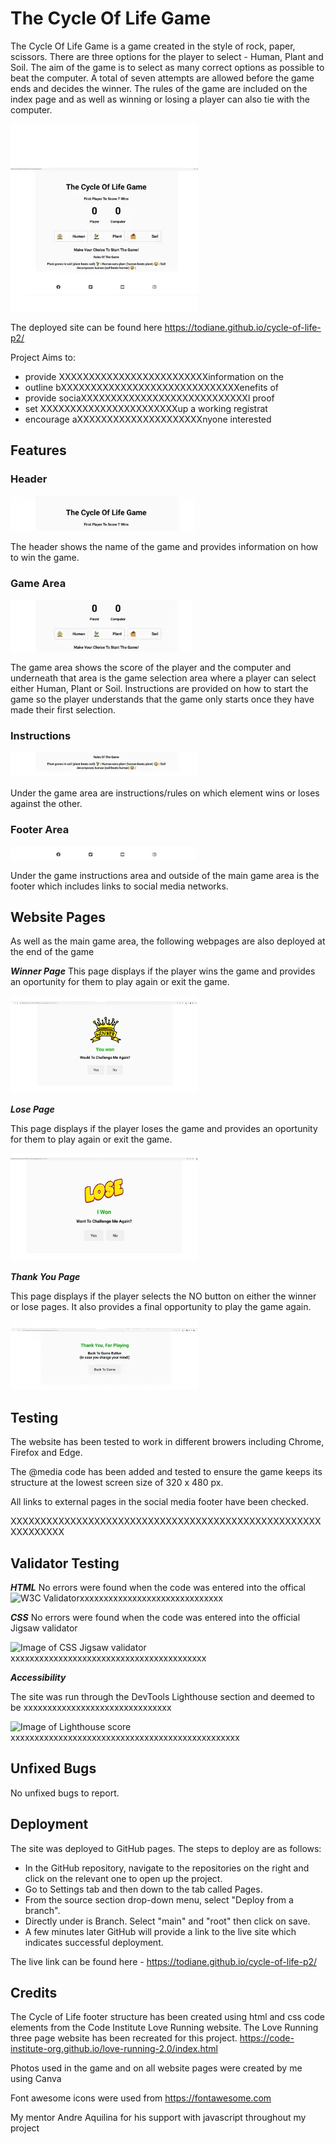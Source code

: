 # The Cycle Of Life Game

The Cycle Of Life Game is a game created in the style of rock, paper, scissors. There are three options for the player to select - Human, Plant and Soil. The aim of the game is to select as many correct options as possible to beat the computer. A total of seven attempts are allowed before the game ends and decides the winner. The rules of the game are included on the index page and as well as winning or losing a player can also tie with the computer.


![Image of complete page](assets/images/cyclelife.webp/)

The deployed site can be found here <https://todiane.github.io/cycle-of-life-p2/>

Project Aims to:

- provide XXXXXXXXXXXXXXXXXXXXXXXXXinformation on the 
- outline bXXXXXXXXXXXXXXXXXXXXXXXXXXXXXXenefits of
- provide sociaXXXXXXXXXXXXXXXXXXXXXXXXXXXXl proof 
- set XXXXXXXXXXXXXXXXXXXXXXXup a working registrat
- encourage aXXXXXXXXXXXXXXXXXXXXXnyone interested

## Features

### **Header**

![Image of game header](assets/images/cyclelife-header.webp)

The header shows the name of the game and provides information on how to win the game.

### **Game Area**

![Image of game area](assets/images/cyclelife-gamearea.webp)

The game area shows the score of the player and the computer and underneath that area is the game selection area where a player can select either Human, Plant or Soil. Instructions are provided on how to start the game so the player understands that the game only starts once they have made their first selection.

### **Instructions**

![Image of instructions area](assets/images/cyclelife-rules.webp)

Under the game area are instructions/rules on which element wins or loses against the other.

### **Footer Area**

![Image of footer area](assets/images/cyclelife-footer.webp)

Under the game instructions area and outside of the main game area is the footer which includes links to social media networks.

## **Website Pages**

As well as the main game area, the following webpages are also deployed at the end of the game

***Winner Page***
This page displays if the player wins the game and provides an oportunity for them to play again or exit the game.

![Image of winner page](assets/images/cyclelife-winner.webp)


***Lose Page***

This page displays if the player loses the game and provides an oportunity for them to play again or exit the game.

![Image of you lose page](assets/images/cyclelife-lose.webp)

***Thank You Page***

This page displays if the player selects the NO button on either the winner or lose pages. It also provides a final opportunity to play the game again.

![Image of thanks page](assets/images/cyclelife-thanks.webp)

## **Testing**

The website has been tested to work in different browers including Chrome, Firefox and Edge.

The @media code has been added and tested to ensure the game keeps its structure at the lowest screen size of 320 x 480 px.

All links to external pages in the social media footer have been checked.

XXXXXXXXXXXXXXXXXXXXXXXXXXXXXXXXXXXXXXXXXXXXXXXXXXXXXXXXXXXXX

## **Validator Testing**

***HTML***
No errors were found when the code was entered into the offical ![W3C Validator](assets/images/rm-w3c-validator.webp)xxxxxxxxxxxxxxxxxxxxxxxxxxxxxx

***CSS***
No errors were found when the code was entered into the official Jigsaw validator

![Image of CSS Jigsaw validator](assets/images/rm-w3c-css.webp/)xxxxxxxxxxxxxxxxxxxxxxxxxxxxxxxxxxxxxxxxx

***Accessibility***

The site was run through the DevTools Lighthouse section and deemed to be xxxxxxxxxxxxxxxxxxxxxxxxxxxxxxx

![Image of Lighthouse score](assets/images/rm-lighthouse-score.webp/)xxxxxxxxxxxxxxxxxxxxxxxxxxxxxxxxxxxxxxxxxxxxxxxx

## **Unfixed Bugs**

No unfixed bugs to report.

## **Deployment**

The site was deployed to GitHub pages. The steps to deploy are as follows:

- In the GitHub repository, navigate to the repositories on the right and click on the relevant one to open up the project.
- Go to Settings tab and then down to the tab called Pages.
- From the source section drop-down menu, select "Deploy from a branch".
- Directly under is Branch. Select "main" and "root" then click on save.
- A few minutes later GitHub will provide a link to the live site which indicates successful deployment.

The live link can be found here - <https://todiane.github.io/cycle-of-life-p2/>

## **Credits**

The Cycle of Life footer structure has been created using html and css code elements from the  Code Institute Love Running website. The Love Running three page website has been recreated for this project. <https://code-institute-org.github.io/love-running-2.0/index.html>

Photos used in the game and on all website pages were created by me using Canva

Font awesome icons were used from <https://fontawesome.com>

My mentor Andre Aquilina for his support with javascript throughout my project
